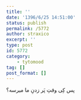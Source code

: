 ```yaml
---
title: ''
date: '1396/6/25 14:51:00'
status: publish
permalink: /5772
author: straxico
excerpt: ''
type: post
id: 5772
category:
    - tytomood
tag: []
post_format: []
---
```

پس کِی وقتِ پَر زدنِ ما میرسه؟
